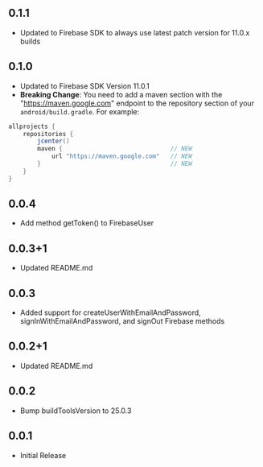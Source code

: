 ## 0.1.1

* Updated to Firebase SDK to always use latest patch version for 11.0.x builds


## 0.1.0

* Updated to Firebase SDK Version 11.0.1
* **Breaking Change**: You need to add a maven section with the "https://maven.google.com" endpoint to the repository section of your `android/build.gradle`. For example:
```gradle
allprojects {
    repositories {
        jcenter()
        maven {                              // NEW
            url "https://maven.google.com"   // NEW
        }                                    // NEW
    }
}
```

## 0.0.4

* Add method getToken() to FirebaseUser

## 0.0.3+1

* Updated README.md

## 0.0.3

* Added support for createUserWithEmailAndPassword, signInWithEmailAndPassword, and signOut Firebase methods

## 0.0.2+1

* Updated README.md

## 0.0.2

* Bump buildToolsVersion to 25.0.3

## 0.0.1

* Initial Release
